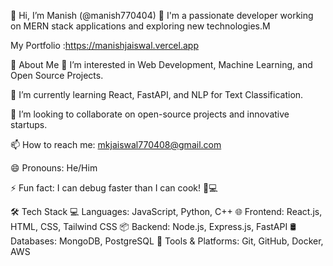 👋 Hi, I’m Manish (@manish770404)
🔹 I'm a passionate developer working on MERN stack applications and exploring new technologies.M

My Portfolio :https://manishjaiswal.vercel.app

🚀 About Me
👀 I’m interested in Web Development, Machine Learning, and Open Source Projects.

🌱 I’m currently learning React, FastAPI, and NLP for Text Classification.

💞️ I’m looking to collaborate on open-source projects and innovative startups.

📫 How to reach me: mkjaiswal770408@gmail.com

😄 Pronouns: He/Him

⚡ Fun fact: I can debug faster than I can cook! 🍳💻

🛠️ Tech Stack
💻 Languages: JavaScript, Python, C++
🌐 Frontend: React.js, HTML, CSS, Tailwind CSS
📦 Backend: Node.js, Express.js, FastAPI
🛢️ Databases: MongoDB, PostgreSQL
🔧 Tools & Platforms: Git, GitHub, Docker, AWS
